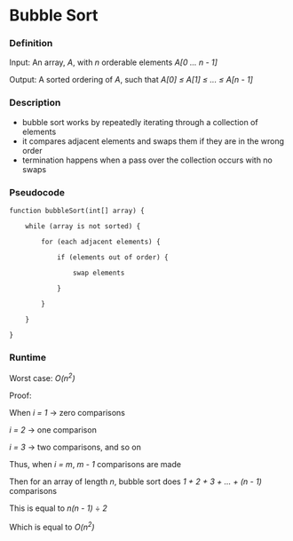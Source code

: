 # Bubble Sort

### Definition
Input: An array, *A*, with *n* orderable elements *A[0 ... n - 1]*

Output: A sorted ordering of *A*, such that *A[0] &le; A[1] &le; ... &le; A[n - 1]* 

### Description
* bubble sort works by repeatedly iterating through a collection of elements
* it compares adjacent elements and swaps them if they are in the wrong order
* termination happens when a pass over the collection occurs with no swaps

### Pseudocode

    function bubbleSort(int[] array) {
        
        while (array is not sorted) {
        
            for (each adjacent elements) {
         
                if (elements out of order) {
         
                    swap elements
         
                }
        
            }
    
        }

    } 


### Runtime
Worst case: *O(n<sup>2</sup>)*

Proof: 
    
When *i = 1* -> zero comparisons 

*i = 2* -> one comparison 

*i = 3* -> two comparisons, and so on 

Thus, when *i = m*, *m - 1* comparisons are made

Then for an array of length *n*, bubble sort does *1 + 2 + 3 + ... + (n - 1)* comparisons

This is equal to *n(n - 1)* &divide; *2* 

Which is equal to *O(n<sup>2</sup>)*
    

 

